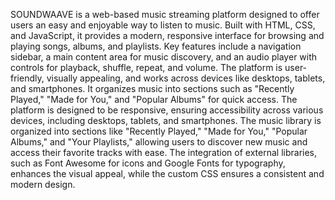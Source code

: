 SOUNDWAAVE is a web-based music streaming platform designed to offer users an 
easy and enjoyable way to listen to music. Built with HTML, CSS, and JavaScript, it 
provides a modern, responsive interface for browsing and playing songs, albums, and 
playlists. Key features include a navigation sidebar, a main content area for music discovery, 
and an audio player with controls for playback, shuffle, repeat, and volume. 
 The platform is user-friendly, visually appealing, and works across devices like 
desktops, tablets, and smartphones. It organizes music into sections such as "Recently 
Played," "Made for You," and "Popular Albums" for quick access. 
 The platform is designed to be responsive, ensuring accessibility across various 
devices, including desktops, tablets, and smartphones. The music library is organized into 
sections like "Recently Played," "Made for You," "Popular Albums," and "Your Playlists," 
allowing users to discover new music and access their favorite tracks with ease. The 
integration of external libraries, such as Font Awesome for icons and Google Fonts for 
typography, enhances the visual appeal, while the custom CSS ensures a consistent and 
modern design.
